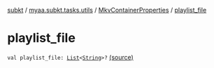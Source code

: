 [subkt](../../index.md) / [myaa.subkt.tasks.utils](../index.md) / [MkvContainerProperties](index.md) / [playlist_file](./playlist_file.md)

# playlist_file

`val playlist_file: `[`List`](https://kotlinlang.org/api/latest/jvm/stdlib/kotlin.collections/-list/index.html)`<`[`String`](https://kotlinlang.org/api/latest/jvm/stdlib/kotlin/-string/index.html)`>?` [(source)](https://github.com/Myaamori/SubKt/blob/0.1.13/src/main/kotlin/myaa/subkt/tasks/utils/mkvmerge.kt#L58)